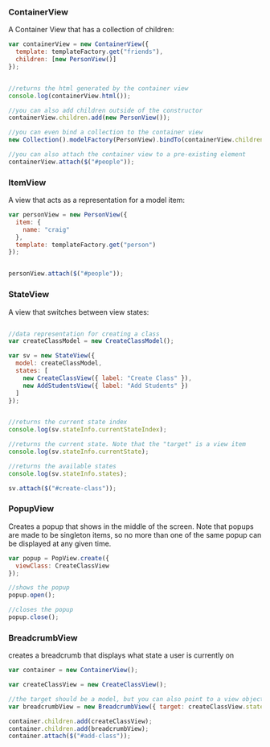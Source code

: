 


### ContainerView

A Container View that has a collection of children:

```javascript
var containerView = new ContainerView({
  template: templateFactory.get("friends"),
  children: [new PersonView()]
});


//returns the html generated by the container view
console.log(containerView.html());

//you can also add children outside of the constructor
containerView.children.add(new PersonView());

//you can even bind a collection to the container view
new Collection().modelFactory(PersonView).bindTo(containerView.children);

//you can also attach the container view to a pre-existing element
containerView.attach($("#people"));
```


### ItemView

A view that acts as a representation for a model item:

```javascript
var personView = new PersonView({
  item: {
    name: "craig"
  },
  template: templateFactory.get("person")
});


personView.attach($("#people"));
```

### StateView

A view that switches between view states:

```javascript

//data representation for creating a class
var createClassModel = new CreateClassModel();

var sv = new StateView({
  model: createClassModel,
  states: [
    new CreateClassView({ label: "Create Class" }),
    new AddStudentsView({ label: "Add Students" })
  ]
});


//returns the current state index
console.log(sv.stateInfo.currentStateIndex);

//returns the current state. Note that the "target" is a view item
console.log(sv.stateInfo.currentState);

//returns the available states
console.log(sv.stateInfo.states);

sv.attach($("#create-class"));
```

### PopupView

Creates a popup that shows in the middle of the screen. Note that popups are made to be singleton items, so no more than one of the same popup can be displayed at any given time.

```javascript
var popup = PopView.create({
  viewClass: CreateClassView
});

//shows the popup
popup.open();

//closes the popup
popup.close();
```

### BreadcrumbView

creates a breadcrumb that displays what state a user is currently on
```javascript
var container = new ContainerView();

var createClassView = new CreateClassView();

//the target should be a model, but you can also point to a view object. 
var breadcrumbView = new BreadcrumbView({ target: createClassView.stateInfo });

container.children.add(createClassView);
container.children.add(breadcrumbView);
container.attach($("#add-class"));
```